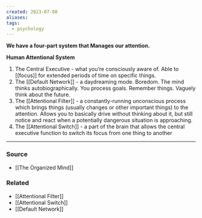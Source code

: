 ```yaml
---
created: 2023-07-08
aliases: 
tags:
  - psychology
---
```

**We have a four-part system that Manages our attention.**

**Human Attentional System**

1. The Central Executive - what you’re consciously aware of. Able to [[focus]] for extended periods of time on specific things.
2. The [[Default Network]] - a daydreaming mode. Boredom. The mind thinks autobiographically. You process goals. Remember things. Vaguely think about the future.
3. The [[Attentional Filter]] - a constantly-running unconscious process which brings things (usually changes or other important things) to the attention. Allows you to basically drive without thinking about it, but still notice and react when a potentially dangerous situation is approaching.
4. The [[Attentional Switch]] - a part of the brain that allows the central executive function to switch its focus from one thing to another

****
### Source
- [[The Organized Mind]]

### Related
- [[Attentional Filter]]
- [[Attentional Switch]]
- [[Default Network]]